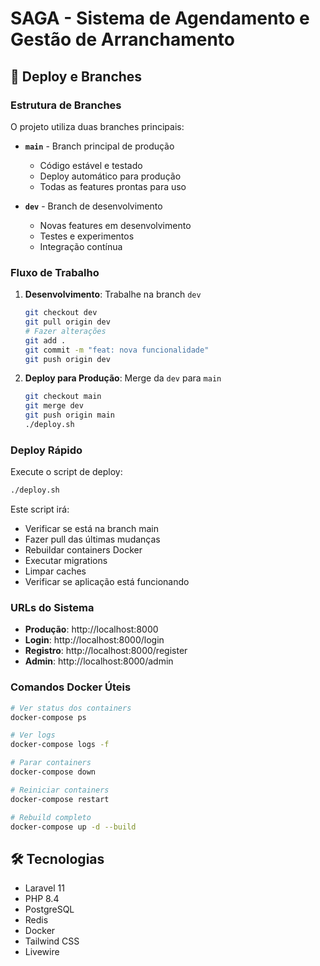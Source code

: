 # SAGA - Sistema de Agendamento e Gestão de Arranchamento

## 🚀 Deploy e Branches

### Estrutura de Branches
O projeto utiliza duas branches principais:

- **`main`** - Branch principal de produção
  - Código estável e testado
  - Deploy automático para produção
  - Todas as features prontas para uso

- **`dev`** - Branch de desenvolvimento
  - Novas features em desenvolvimento
  - Testes e experimentos
  - Integração contínua

### Fluxo de Trabalho

1. **Desenvolvimento**: Trabalhe na branch `dev`
   ```bash
   git checkout dev
   git pull origin dev
   # Fazer alterações
   git add .
   git commit -m "feat: nova funcionalidade"
   git push origin dev
   ```

2. **Deploy para Produção**: Merge da `dev` para `main`
   ```bash
   git checkout main
   git merge dev
   git push origin main
   ./deploy.sh
   ```

### Deploy Rápido

Execute o script de deploy:
```bash
./deploy.sh
```

Este script irá:
- Verificar se está na branch main
- Fazer pull das últimas mudanças
- Rebuildar containers Docker
- Executar migrations
- Limpar caches
- Verificar se aplicação está funcionando

### URLs do Sistema

- **Produção**: http://localhost:8000
- **Login**: http://localhost:8000/login
- **Registro**: http://localhost:8000/register
- **Admin**: http://localhost:8000/admin

### Comandos Docker Úteis

```bash
# Ver status dos containers
docker-compose ps

# Ver logs
docker-compose logs -f

# Parar containers
docker-compose down

# Reiniciar containers
docker-compose restart

# Rebuild completo
docker-compose up -d --build
```

## 🛠️ Tecnologias

- Laravel 11
- PHP 8.4
- PostgreSQL
- Redis
- Docker
- Tailwind CSS
- Livewire
